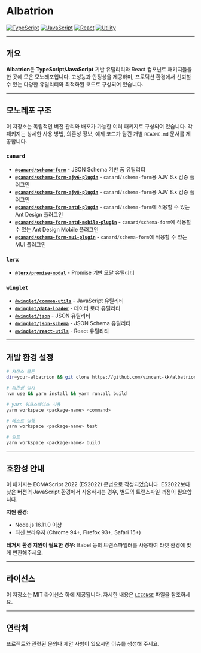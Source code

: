 # Albatrion

[![TypeScript](https://img.shields.io/badge/typescript-✔-blue.svg)]()
[![JavaScript](https://img.shields.io/badge/javascript-✔-yellow.svg)]()
[![React](https://img.shields.io/badge/react-✔-61DAFB.svg)]()
[![Utility](https://img.shields.io/badge/utility-✔-green.svg)]()

---

## 개요

**Albatrion**은 **TypeScript/JavaScript** 기반 유틸리티와 React 컴포넌트 패키지들을 한 곳에 모은 모노레포입니다.
고성능과 안정성을 제공하며, 프로덕션 환경에서 신뢰할 수 있는 다양한 유틸리티와 최적화된 코드로 구성되어 있습니다.

---

## 모노레포 구조

이 저장소는 독립적인 버전 관리와 배포가 가능한 여러 패키지로 구성되어 있습니다.
각 패키지는 상세한 사용 방법, 의존성 정보, 예제 코드가 담긴 개별 `README.md` 문서를 제공합니다.

### `canard`

- **[`@canard/schema-form`](./packages/canard/schema-form/README-ko_kr.md)** - JSON Schema 기반 폼 유틸리티
- **[`@canard/schema-form-ajv6-plugin`](./packages/canard/schema-form-ajv6-plugin/README-ko_kr.md)** - `canard/schema-form`용 AJV 6.x 검증 플러그인
- **[`@canard/schema-form-ajv8-plugin`](./packages/canard/schema-form-ajv8-plugin/README-ko_kr.md)** - `canard/schema-form`용 AJV 8.x 검증 플러그인
- **[`@canard/schema-form-antd-plugin`](./packages/canard/schema-form-antd-plugin/README-ko_kr.md)** - `canard/schema-form`에 적용할 수 있는 Ant Design 플러그인
- **[`@canard/schema-form-antd-mobile-plugin`](./packages/canard/schema-form-antd-mobile-plugin/README-ko_kr.md)** - `canard/schema-form`에 적용할 수 있는 Ant Design Mobile 플러그인
- **[`@canard/schema-form-mui-plugin`](./packages/canard/schema-form-mui-plugin/README-ko_kr.md)** - `canard/schema-form`에 적용할 수 있는 MUI 플러그인

### `lerx`

- **[`@lerx/promise-modal`](./packages/lerx/promise-modal/README-ko_kr.md)** - Promise 기반 모달 유틸리티

### `winglet`

- **[`@winglet/common-utils`](./packages/winglet/common-utils/README-ko_kr.md)** - JavaScript 유틸리티
- **[`@winglet/data-loader`](./packages/winglet/data-loader/README-ko_kr.md)** - 데이터 로더 유틸리티
- **[`@winglet/json`](./packages/winglet/json/README-ko_kr.md)** - JSON 유틸리티
- **[`@winglet/json-schema`](./packages/winglet/json-schema/README-ko_kr.md)** - JSON Schema 유틸리티
- **[`@winglet/react-utils`](./packages/winglet/react-utils/README-ko_kr.md)** - React 유틸리티

---

## 개발 환경 설정

```bash
# 저장소 클론
dir=your-albatrion && git clone https://github.com/vincent-kk/albatrion.git "$dir" && cd "$dir"

# 의존성 설치
nvm use && yarn install && yarn run:all build

# yarn 워크스페이스 사용
yarn workspace <package-name> <command>

# 테스트 실행
yarn workspace <package-name> test

# 빌드
yarn workspace <package-name> build
```

---

## 호환성 안내

이 패키지는 ECMAScript 2022 (ES2022) 문법으로 작성되었습니다. ES2022보다 낮은 버전의 JavaScript 환경에서 사용하시는 경우, 별도의 트랜스파일 과정이 필요합니다.

**지원 환경:**

- Node.js 16.11.0 이상
- 최신 브라우저 (Chrome 94+, Firefox 93+, Safari 15+)

**레거시 환경 지원이 필요한 경우:**
Babel 등의 트랜스파일러를 사용하여 타겟 환경에 맞게 변환해주세요.

---

## 라이선스

이 저장소는 MIT 라이선스 하에 제공됩니다. 자세한 내용은 [`LICENSE`](./LICENSE) 파일을 참조하세요.

---

## 연락처

프로젝트와 관련된 문의나 제안 사항이 있으시면 이슈를 생성해 주세요.
